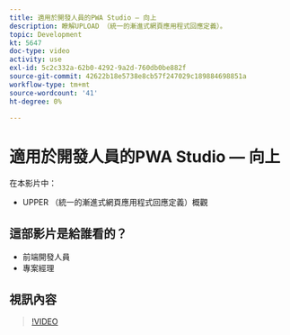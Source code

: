 ```yaml
---
title: 適用於開發人員的PWA Studio — 向上
description: 瞭解UPLOAD （統一的漸進式網頁應用程式回應定義）。
topic: Development
kt: 5647
doc-type: video
activity: use
exl-id: 5c2c332a-62b0-4292-9a2d-760db0be882f
source-git-commit: 42622b18e5738e8cb57f247029c189884698851a
workflow-type: tm+mt
source-wordcount: '41'
ht-degree: 0%

---
```


# 適用於開發人員的PWA Studio — 向上

在本影片中：

- UPPER （統一的漸進式網頁應用程式回應定義）概觀

## 這部影片是給誰看的？

- 前端開發人員
- 專案經理

## 視訊內容

>[!VIDEO](https://video.tv.adobe.com/v/35718?quality=12&learn=on)
